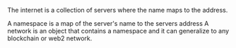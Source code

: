 The internet is a collection of servers where the name maps to the address. 

A namespace is a map of the server's name to the servers address
A network is an object that contains a namespace and it can generalize to any blockchain or web2 network.